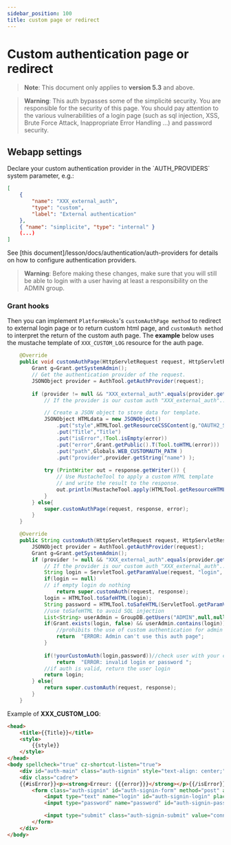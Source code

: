 ```yaml
---
sidebar_position: 100
title: custom page or redirect
---
```



Custom authentication page or redirect
=======================================
> **Note**: This document only applies to **version 5.3** and above.

> **Warning**: This auth bypasses some of the simplicité security. You are responsible for the security of this page. You should pay attention to the various vulnerabilities of a login page (such as sql injection, XSS, Brute Force Attack, Inappropriate Error Handling ...) and password security.

<h2 id="webappsettings">Webapp settings</h2>
Declare your custom authentication provider in the `AUTH_PROVIDERS` system parameter, e.g.:

```json
[
	{
		"name": "XXX_external_auth",
		"type": "custom",
		"label": "External authentication"
	},
	{ "name": "simplicite", "type": "internal" }
	(...)
]
```

See [this document]/lesson/docs/authentication/auth-providers for details on how to configure authentication providers.
> **Warning**: Before making these changes, make sure that you will still be able to login with a user having at least a responsibility on the ADMIN group.

<h3 id="PlatformHooks">Grant hooks</h3>

Then you can implement `PlatformHooks`'s `customAuthPage method` to redirect to external login page or to return custom html page, and `customAuth method` to interpret the return of the custom auth page.
The **example** below uses the mustache template of `XXX_CUSTOM_LOG` resource for the auth page. 

```Java
	@Override
	public void customAuthPage(HttpServletRequest request, HttpServletResponse response, String error) throws Exception {
		Grant g=Grant.getSystemAdmin();
		// Get the authentication provider of the request.
		JSONObject provider = AuthTool.getAuthProvider(request);
		
		if (provider != null && "XXX_external_auth".equals(provider.getString("name"))) {
			// If the provider is our custom auth "XXX_external_auth"...

			// Create a JSON object to store data for template.
			JSONObject HTMLdata = new JSONObject()
				.put("style",HTMLTool.getResourceCSSContent(g,"OAUTH2_STYLES"))
				.put("Title","Title")
				.put("isError",!Tool.isEmpty(error))
				.put("error",Grant.getPublic().T(Tool.toHTML(error)))
				.put("path",Globals.WEB_CUSTOMAUTH_PATH )
				.put("provider",provider.getString("name") );
			
			try (PrintWriter out = response.getWriter()) {
				// Use MustacheTool to apply a custom HTML template
				// and write the result to the response.
				out.println(MustacheTool.apply(HTMLTool.getResourceHTMLContent(g, "XXX_CUSTOM_LOG"), HTMLdata));
			}
		} else{
			super.customAuthPage(request, response, error);
		}
	}

	@Override
	public String customAuth(HttpServletRequest request, HttpServletResponse response) throws Exception {
		JSONObject provider = AuthTool.getAuthProvider(request);
		Grant g=Grant.getSystemAdmin();
		if (provider != null && "XXX_external_auth".equals(provider.getString("name"))) {
			// If the provider is our custom auth "XXX_external_auth"...
			String login = ServletTool.getParamValue(request, "login", null);
			if(login == null)
			// if empty login do nothing
				return super.customAuth(request, response);
			login = HTMLTool.toSafeHTML​(login);
			String password = HTMLTool.toSafeHTML(ServletTool.getParamValue(request, "password", null));
			//use toSafeHTML to avoid SQL injection
			List<String> userAdmin = GroupDB.getUsers("ADMIN",null,null);
			if(Grant.exists(login, false) && userAdmin.contains(login)){
				//prohibits the use of custom authentication for admin users
				return  "ERROR: Admin can't use this auth page";
			}
			
			if(!yourCustomAuth(login,password))//check user with your custom function
				return  "ERROR: invalid login or password ";
			//if auth is valid, return the user login
			return login;
		} else{
			return super.customAuth(request, response);
		}
	}
```
Example of **XXX_CUSTOM_LOG**:
```html
<head>
	<title>{{Title}}</title>
	<style>
		{{style}}
	</style>
</head>
<body spellcheck="true" cz-shortcut-listen="true">
	<div id="auth-main" class="auth-signin" style="text-align: center;">
	<div class="cadre">
	{{#isError}}<p><strong>Erreur: {{{error}}}</strong></p>{{/isError}}
		<form class="auth-signin" id="auth-signin-form" method="post" action="{{path}}?_provider={{provider}}">
			<input type="text" name="login" id="auth-signin-login" placeholder="login" value="">
			<input type="password" name="password" id="auth-signin-password" placeholder="password" value="">

			<input type="submit" class="auth-signin-submit" value="connexion">
		</form>
	</div>
</body>
```

